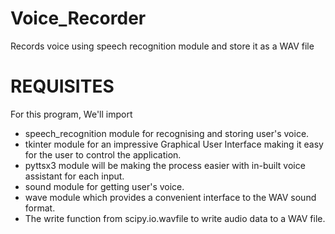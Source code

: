 # Voice_Recorder

Records voice using speech recognition module and store it as a WAV file

# REQUISITES

For this program, We'll import 
- speech_recognition module for recognising and storing user's voice.
- tkinter module for an impressive Graphical User Interface making it easy for the user to control the application.
- pyttsx3 module will be making the process easier with in-built voice assistant for each input.
- sound module for getting user's voice.
- wave module which provides a convenient interface to the WAV sound format.
- The write function from scipy.io.wavfile to write audio data to a WAV file.
